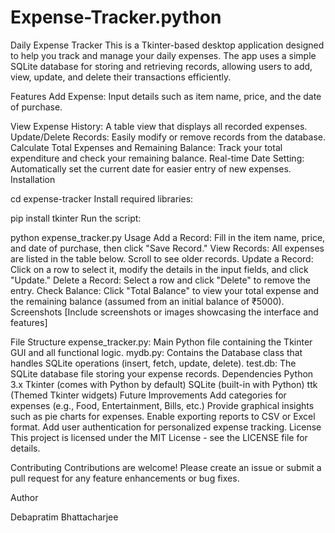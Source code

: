 # Expense-Tracker.python
Daily Expense Tracker
This is a Tkinter-based desktop application designed to help you track and manage your daily expenses. The app uses a simple SQLite database for storing and retrieving records, allowing users to add, view, update, and delete their transactions efficiently.

Features
Add Expense: Input details such as item name, price, and the date of purchase.

View Expense History: A table view that displays all recorded expenses.
Update/Delete Records: Easily modify or remove records from the database.
Calculate Total Expenses and Remaining Balance: Track your total expenditure and check your remaining balance.
Real-time Date Setting: Automatically set the current date for easier entry of new expenses.
Installation



cd expense-tracker
Install required libraries:



pip install tkinter
Run the script:



python expense_tracker.py
Usage
Add a Record: Fill in the item name, price, and date of purchase, then click "Save Record."
View Records: All expenses are listed in the table below. Scroll to see older records.
Update a Record: Click on a row to select it, modify the details in the input fields, and click "Update."
Delete a Record: Select a row and click "Delete" to remove the entry.
Check Balance: Click "Total Balance" to view your total expense and the remaining balance (assumed from an initial balance of ₹5000).
Screenshots
[Include screenshots or images showcasing the interface and features]

File Structure
expense_tracker.py: Main Python file containing the Tkinter GUI and all functional logic.
mydb.py: Contains the Database class that handles SQLite operations (insert, fetch, update, delete).
test.db: The SQLite database file storing your expense records.
Dependencies
Python 3.x
Tkinter (comes with Python by default)
SQLite (built-in with Python)
ttk (Themed Tkinter widgets)
Future Improvements
Add categories for expenses (e.g., Food, Entertainment, Bills, etc.)
Provide graphical insights such as pie charts for expenses.
Enable exporting reports to CSV or Excel format.
Add user authentication for personalized expense tracking.
License
This project is licensed under the MIT License - see the LICENSE file for details.

Contributing
Contributions are welcome! Please create an issue or submit a pull request for any feature enhancements or bug fixes.

Author

Debapratim Bhattacharjee

